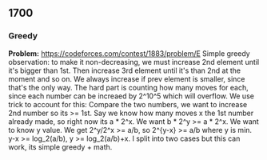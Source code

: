 ## 1700
### Greedy
**Problem:** https://codeforces.com/contest/1883/problem/E
Simple greedy observation: to make it non-decreasing, we must increase 2nd element until it's bigger than 1st. Then increase 3rd element until it's than 2nd at the moment and so on. We always increase if prev element is smaller, since that's the only way. 
The hard part is counting how many moves for each, since each number can be increaed by 2^10^5 which will overflow. We use trick to account for this: Compare the two numbers, we want to increase 2nd number so its >= 1st.
Say we know how many moves x the 1st number already made, so right now its a * 2^x. We want b * 2^y >= a * 2^x. We want to know y value. We get 2^y/2^x >= a/b, so 2^{y-x} >= a/b where y is min. y-x >= log_2(a/b), y >= log_2(a/b)+x.
I split into two cases but this can work, its simple greedy + math.

